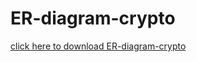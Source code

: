 # ER-diagram-crypto

[click here to download ER-diagram-crypto](https://github.com/Phattarawut/ER-diagram-crypto/blob/main/ER_diagram-crypto.pdf)

